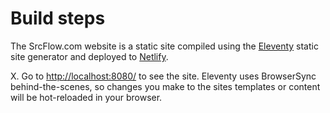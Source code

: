 # Build steps

The SrcFlow.com website is a static site compiled using the [Eleventy](https://www.11ty.dev/) static site generator and deployed to [Netlify]().



X. Go to [http://localhost:8080/](http://localhost:8080/) to see the site. Eleventy uses BrowserSync behind-the-scenes, so changes you make to the sites templates or content will be hot-reloaded in your browser.
